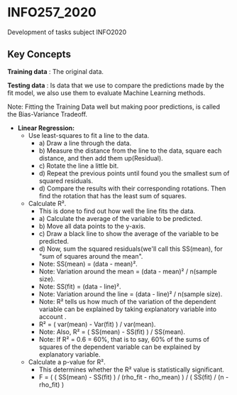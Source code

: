 # INFO257_2020
Development of tasks subject INFO2020

## Key Concepts
**Training data** : The original data.

**Testing data** : Is data that we use to compare the predictions made by the fit model, we also use them to evaluate Machine Learning methods.

Note: Fitting the Training Data well but making poor predictions, is called the Bias-Variance Tradeoff.

- **Linear Regression:**
	- Use least-squares to fit a line to the data.
		* a) Draw a line through the data.
		* b) Measure the distance from the line to the data, square each distance, and then add them up(Residual).
		* c) Rotate the line a little bit.
		* d) Repeat the previous points until found you  the smallest sum of squared residuals.
		* d) Compare the results with their corresponding rotations. Then find the rotation that has the least sum of squares.
	- Calculate R².
		* This is done to find out how well the line fits the data.
		* a) Calculate the average of the variable to be predicted.
		* b) Move all data points to the y-axis.
		* c) Draw a black line to show the average of the variable to be predicted.
		* d) Now, sum the squared residuals(we'll call this SS(mean), for "sum of squares around the mean".
		* Note: SS(mean) = (data - mean)².
		* Note: Variation around the mean = (data - mean)² / n(sample size).
		* Note: SS(fit) = (data - line)².
		* Note: Variation around the line = (data - line)² / n(sample size).
		* Note: R² tells us how much of the variation of the dependent variable can be explained by taking explanatory variable into account .
		* R² = ( var(mean) - Var(fit) ) / var(mean).
		* Note: Also, R² = ( SS(mean) - SS(fit) ) / SS(mean).
		* Note: If R² = 0.6 = 60%, that is to say, 60% of the sums of squares of the dependent variable can be explained by explanatory variable.
	- Calculate a p-value for R².
		* This determines whether the R² value is statistically significant.
		* F = ( ( SS(mean) - SS(fit) ) / (rho_fit - rho_mean) ) / ( SS(fit) / (n - rho_fit) )

